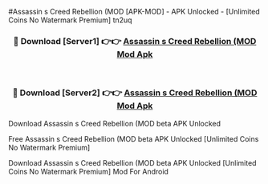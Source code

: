 #Assassin s Creed Rebellion (MOD [APK-MOD] - APK Unlocked - [Unlimited Coins No Watermark Premium] tn2uq



<div align="center">

<h3>🔴 Download [Server1] 👉👉 <a href="https://momento.my/?title=Assassin_s_Creed_Rebellion_(MOD">Assassin s Creed Rebellion (MOD Mod Apk</a></h3><br>

<h3>🔴 Download [Server2] 👉👉 <a href="https://momento.my/?title=Assassin_s_Creed_Rebellion_(MOD">Assassin s Creed Rebellion (MOD Mod Apk</a></h3>
</div>



Download Assassin s Creed Rebellion (MOD beta APK Unlocked

Free Assassin s Creed Rebellion (MOD beta APK Unlocked [Unlimited Coins No Watermark Premium]

Download Assassin s Creed Rebellion (MOD beta APK Unlocked [Unlimited Coins No Watermark Premium] Mod For Android
